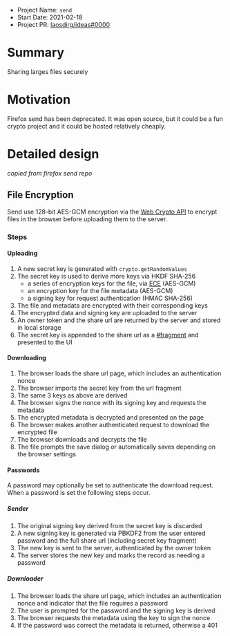 - Project Name: `send`
- Start Date: 2021-02-18
- Project PR: [laosdirg/ideas#0000](https://github.com/laosdirg/ideas/pull/0000)

# Summary

[summary]: #summary

Sharing larges files securely

# Motivation

[motivation]: #motivation

Firefox send has been deprecated. It was open source, but it could be a fun crypto project and it could be hosted relatively cheaply.

# Detailed design

_copied from firefox send repo_

## File Encryption

Send use 128-bit AES-GCM encryption via the [Web Crypto API](https://developer.mozilla.org/en-US/docs/Web/API/Web_Crypto_API) to encrypt files in the browser before uploading them to the server.

### Steps

#### Uploading

1. A new secret key is generated with `crypto.getRandomValues`
2. The secret key is used to derive more keys via HKDF SHA-256
   - a series of encryption keys for the file, via [ECE](https://tools.ietf.org/html/rfc8188) (AES-GCM)
   - an encryption key for the file metadata (AES-GCM)
   - a signing key for request authentication (HMAC SHA-256)
3. The file and metadata are encrypted with their corresponding keys
4. The encrypted data and signing key are uploaded to the server
5. An owner token and the share url are returned by the server and stored in local storage
6. The secret key is appended to the share url as a [#fragment](https://en.wikipedia.org/wiki/Fragment_identifier) and presented to the UI

#### Downloading

1. The browser loads the share url page, which includes an authentication nonce
2. The browser imports the secret key from the url fragment
3. The same 3 keys as above are derived
4. The browser signs the nonce with its signing key and requests the metadata
5. The encrypted metadata is decrypted and presented on the page
6. The browser makes another authenticated request to download the encrypted file
7. The browser downloads and decrypts the file
8. The file prompts the save dialog or automatically saves depending on the browser settings

#### Passwords

A password may optionally be set to authenticate the download request. When a password is set the following steps occur.

##### Sender

1. The original signing key derived from the secret key is discarded
2. A new signing key is generated via PBKDF2 from the user entered password and the full share url (including secret key fragment)
3. The new key is sent to the server, authenticated by the owner token
4. The server stores the new key and marks the record as needing a password

##### Downloader

1. The browser loads the share url page, which includes an authentication nonce and indicator that the file requires a password
2. The user is prompted for the password and the signing key is derived
3. The browser requests the metadata using the key to sign the nonce
4. If the password was correct the metadata is returned, otherwise a 401
